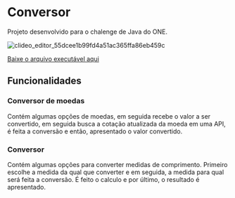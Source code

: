 # Conversor
Projeto desenvolvido para o chalenge de Java do ONE.

![clideo_editor_55dcee1b99fd4a51ac365ffa86eb459c](https://user-images.githubusercontent.com/34836287/226131797-e1e9fb95-965a-4710-8d94-c5a9c9d2d5dd.gif)

[Baixe o arquivo executável aqui](https://github.com/emanuelwellyngton/conversor/raw/master/conversor.jar)

## Funcionalidades

### Conversor de moedas
Contém algumas opções de moedas, em seguida recebe o valor a ser convertido, em seguida busca a cotação atualizada da moeda em uma API, é feita a conversão e então, apresentado o valor convertido.

### Conversor
Contém algumas opções para converter medidas de comprimento. Primeiro escolhe a medida da qual que converter e em seguida, a medida para qual será feita a conversão. É feito o calculo e por último, o resultado é apresentado.
